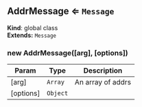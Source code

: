 <a name="AddrMessage"></a>
## AddrMessage ⇐ <code>Message</code>
**Kind**: global class  
**Extends:** <code>Message</code>  
<a name="new_AddrMessage_new"></a>
### new AddrMessage([arg], [options])

| Param | Type | Description |
| --- | --- | --- |
| [arg] | <code>Array</code> | An array of addrs |
| [options] | <code>Object</code> |  |

